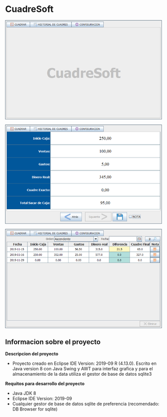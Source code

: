 # CuadreSoft

![Vista principal](captura.png "Vista principal")

![Resumen](captura2.png "Resumen")

![Historial de cuadres](captura3.png "Historial de cuadres")

## Informacion sobre el proyecto

**Descripcion del proyecto**

- Proyecto creado en Eclipse IDE Version: 2019-09 R (4.13.0).
Escrito en Java version 8 con Java Swing y AWT para interfaz grafica
y para el almacenamiento de la data utiliza el gestor de base de datos sqlite3

**Requitos para desarrollo del proyecto**

- Java JDK 8
- Eclipse IDE Version: 2019-09
- Cualquier gestor de base de datos sqlite de preferencia (recomendado: DB Browser for sqlite)